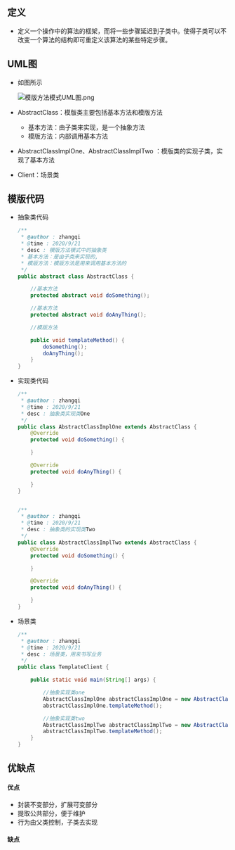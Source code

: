 ## 定义

- 定义一个操作中的算法的框架，而将一些步骤延迟到子类中。使得子类可以不改变一个算法的结构即可重定义该算法的某些特定步骤。

## UML图

- 如图所示

  ![模版方法模式UML图.png](https://upload-images.jianshu.io/upload_images/4997216-1a099e9b8cc9c73f.png?imageMogr2/auto-orient/strip%7CimageView2/2/w/1240)

- AbstractClass：模版类主要包括基本方法和模版方法

  - 基本方法：由子类来实现，是一个抽象方法
  - 模版方法：内部调用基本方法

- AbstractClassImplOne、AbstractClassImplTwo ：模版类的实现子类，实现了基本方法

- Client：场景类

## 模版代码

- 抽象类代码

  ```java
  /**
   * @author : zhangqi
   * @time : 2020/9/21
   * desc : 模版方法模式中的抽象类
   * 基本方法：是由子类来实现的,
   * 模版方法：模版方法是用来调用基本方法的
   */
  public abstract class AbstractClass {
  
      //基本方法
      protected abstract void doSomething();
  
      //基本方法
      protected abstract void doAnyThing();
  
      //模版方法
  
      public void templateMethod() {
          doSomething();
          doAnyThing();
      }
  }
  
  ```

- 实现类代码

  ```java
  /**
   * @author : zhangqi
   * @time : 2020/9/21
   * desc : 抽象类实现类One
   */
  public class AbstractClassImplOne extends AbstractClass {
      @Override
      protected void doSomething() {
  
      }
  
      @Override
      protected void doAnyThing() {
  
      }
  }
  
  
  /**
   * @author : zhangqi
   * @time : 2020/9/21
   * desc : 抽象类的实现类Two
   */
  public class AbstractClassImplTwo extends AbstractClass {
      @Override
      protected void doSomething() {
  
      }
  
      @Override
      protected void doAnyThing() {
  
      }
  }
  
  ```

- 场景类

  ```java
  /**
   * @author : zhangqi
   * @time : 2020/9/21
   * desc : 场景类，用来书写业务
   */
  public class TemplateClient {
  
      public static void main(String[] args) {
  
          //抽象实现类one
          AbstractClassImplOne abstractClassImplOne = new AbstractClassImplOne();
          abstractClassImplOne.templateMethod();
  
          //抽象实现类two
          AbstractClassImplTwo abstractClassImplTwo = new AbstractClassImplTwo();
          abstractClassImplTwo.templateMethod();
      }
  }
  
  ```

  

## 优缺点

#### 优点

- 封装不变部分，扩展可变部分
- 提取公共部分，便于维护
- 行为由父类控制，子类去实现

#### 缺点

